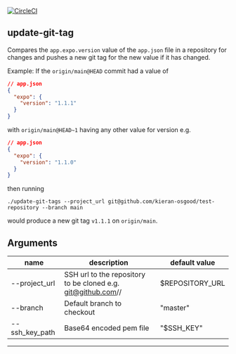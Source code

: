 [![CircleCI](https://circleci.com/gh/kieran-osgood/update-git-tags/tree/main.svg?style=svg)](https://circleci.com/gh/kieran-osgood/update-git-tags/tree/main)
## update-git-tag
Compares the `app.expo.version` value of the `app.json` file in a repository for changes and pushes a new git tag for the new value if it has changed.

Example:
If the `origin/main@HEAD` commit had a value of
```json
// app.json 
{
  "expo": {
    "version": "1.1.1"
  }
}
```
with `origin/main@HEAD~1` having any other value for version e.g.
```json
// app.json 
{
  "expo": {
    "version": "1.1.0"
  }
}
```
then running 

```
./update-git-tags --project_url git@github.com/kieran-osgood/test-repository --branch main
```

would produce a new git tag `v1.1.1` on `origin/main`.

## Arguments
| name           | description                                                                              | default value   |
|----------------|------------------------------------------------------------------------------------------|-----------------|
| --project_url  | SSH url to the repository to be cloned e.g. git@github.com/<user-name>/<repository-name> | $REPOSITORY_URL |
| --branch       | Default branch to checkout                                                               | "master"        |
| --ssh_key_path | Base64 encoded pem file                                                                   | "$SSH_KEY"      |
---
